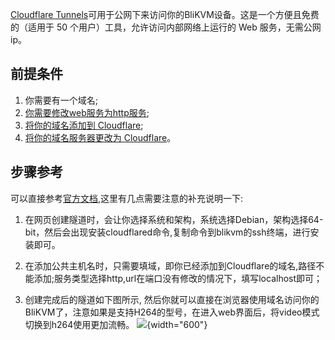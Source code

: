 [Cloudflare Tunnels](https://developers.cloudflare.com/cloudflare-one/connections/connect-networks/)可用于公网下来访问你的BliKVM设备。这是一个方便且免费的（适用于 50 个用户）工具，允许访问内部网络上运行的 Web 服务，无需公网ip。

## 前提条件
1. 你需要有一个域名;
2. [你需要修改web服务为http服务](./https.md);
3. [将你的域名添加到 Cloudflare](https://developers.cloudflare.com/fundamentals/setup/manage-domains/add-site/);
4. [将你的域名服务器更改为 Cloudflare](https://developers.cloudflare.com/dns/zone-setups/full-setup/setup/)。

## 步骤参考

可以直接参考[官方文档](https://developers.cloudflare.com/cloudflare-one/connections/connect-networks/get-started/create-remote-tunnel/),这里有几点需要注意的补充说明一下:

1. 在网页创建隧道时，会让你选择系统和架构，系统选择Debian，架构选择64-bit，然后会出现安装cloudflared命令,复制命令到blikvm的ssh终端，进行安装即可。

2. 在添加公共主机名时，只需要填域，即你已经添加到Cloudflare的域名,路径不能添加;服务类型选择http,url在端口没有修改的情况下，填写localhost即可；

3. 创建完成后的隧道如下图所示, 然后你就可以直接在浏览器使用域名访问你的BliKVM了，注意如果是支持H264的型号，在进入web界面后，将video模式切换到h264使用更加流畅。
![](assets/images/cf/tunnel.png){width="600"}
